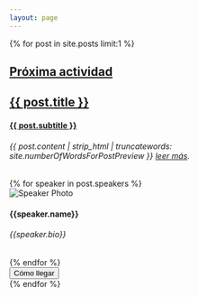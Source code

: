 ```yaml
--- 
layout: page 
--- 
```

{% for post in site.posts limit:1 %}
<div class="next-activity-container" style="background-image: url('{{ post.banner }}')">
  <div class="next-activity-main-info-container">
    <div class="next-activity-main-info-text-content">
      <h2>
        <a class="no-underline-link" href="{{ post.url }} ">Próxima actividad</a>
      </h2>
      <h2>
        <a class="no-underline-link" href="{{ post.url }} ">{{ post.title }}</a>
      </h2>
      <h4>
        <a class="no-underline-link" href="{{ post.url }} ">{{ post.subtitle }}</a>
      </h4>
      <h6>{{ post.content | strip_html | truncatewords: site.numberOfWordsForPostPreview }}
      <a href="{{ post.url }} "> leer más</a>.
      </h6>
      <div class="share-buttons">
        <div class="a2a_kit a2a_kit_size_32 a2a_default_style">
          <a class="a2a_button_facebook"></a>
          <a class="a2a_button_twitter"></a>
          <a class="a2a_button_whatsapp"></a>
          <a class="a2a_button_email"></a>
        </div>
      </div>
    </div>
    <div class="next-activity-main-info-speakers">
      {% for speaker in post.speakers %}
      <div class="next-activity-speaker-content">
        <div class="next-activity-speaker-content-left">
          <img class="avatar" alt="Speaker Photo" src="{{speaker.photo}}">
        </div>
        <div class="next-activity-speaker-content-right">
          <h4>{{speaker.name}}</h4>
          <h6>{{speaker.bio}}</h6>
        </div>
      </div>
      {% endfor %}
      <div class="next-activity-map-button">
        <a href="{{ post.placeUrl }}" target="_blank">
          <button class="mdl-button mdl-js-button mdl-button--raised mdl-js-ripple-effect next-activity-content-button">Cómo llegar</button>
        </a>
      </div>
    </div>
  </div>
</div>
{% endfor %}